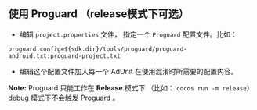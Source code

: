 ## 使用 Proguard （release模式下可选）
* 编辑 `project.properties` 文件， 指定一个 `Proguard` 配置文件。比如：
```
proguard.config=${sdk.dir}/tools/proguard/proguard-android.txt:proguard-project.txt
```

* 编辑这个配置文件加入每一个 AdUnit 在使用混淆时所需要的配置内容。

__Note:__ Proguard 只能工作在 __Release__ 模式下 （比如： `cocos run -m release`） debug 模式下不会触发 Proguard 。
